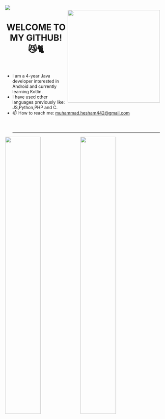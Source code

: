 <img src = "https://camo.githubusercontent.com/5346f5a9b63e9e93ff8265ebb05eeda7fc03e48dfe766ba177c788e5c65c6c86/68747470733a2f2f312e62702e626c6f6773706f742e636f6d2f2d37413457796e774c734d772f58624270435847386648492f41414141414141414d74342f754f613162704c736b5967727747626c6c6853753253446a5f4d69673853584a51434c63424741735948512f73313630302f323030305f36303070782e676966" >
<br>
<img align = "right" width = "300" src = "https://cdn.dribbble.com/users/1603428/screenshots/4158705/mob-dev.gif">
<h1 align="center">WELCOME TO MY GITHUB! 😼🐈</h1>
<br>

<!--
**muhammadzkralla/muhammadzkralla** is a ✨ _special_ ✨ repository because its `README.md` (this file) appears on your GitHub profile.

Here are some ideas to get you started:

-->

- I am a 4-year Java developer interested in Android and currently learning Kotlin.
- I have used other languages previously like: JS,Python,PHP and C.
- 📫 How to reach me: muhammad.hesham442@gmail.com <br> <br> <br> <hr>

<div class="row">

<img align="left" src="https://github-readme-stats.vercel.app/api?username=muhammadzkralla&count_private=true&theme=vision-friendly-dark&include_all_commits=true" style = "width:48%"/>

<img align="center" src="https://streak-stats.demolab.com/?user=muhammadzkralla&theme=dark" style = "width:48%"/>

 </div>
 
